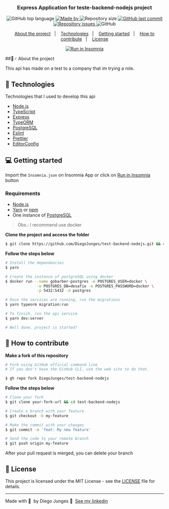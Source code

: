 <h3 align="center">
  Express Application for teste-backend-nodejs project
</h3>


<p align="center">
  <img alt="GitHub top language" src="https://img.shields.io/github/languages/top/DiegoJunges/gobarber-api?color=%23FF9000">

  <a href="https://www.linkedin.com/in/diego-junges/" target="_blank" rel="noopener noreferrer">
    <img alt="Made by" src="https://img.shields.io/badge/made%20by-Diego%20Junges-%23FF9000">
  </a>

  <img alt="Repository size" src="https://img.shields.io/github/repo-size/DiegoJunges/gobarber-api?color=%23FF9000">

  <a href="https://github.com/DiegoJunges/gobarber-api/commits/master">
    <img alt="GitHub last commit" src="https://img.shields.io/github/last-commit/DiegoJunges/gobarber-api?color=%23FF9000">
  </a>

  <a href="https://github.com/DiegoJunges/test-backend-nodejs/issues">
    <img alt="Repository issues" src="https://img.shields.io/github/issues/DiegoJunges/test-backend-nodejs?color=%23FF9000">
  </a>

  <img alt="GitHub" src="https://img.shields.io/github/license/DiegoJunges/test-backend-nodejs?color=%23FF9000">
</p>

<p align="center">
  <a href="#%EF%B8%8F-about-the-project">About the project</a>&nbsp;&nbsp;&nbsp;|&nbsp;&nbsp;&nbsp;
  <a href="#-technologies">Technologies</a>&nbsp;&nbsp;&nbsp;|&nbsp;&nbsp;&nbsp;
  <a href="#-getting-started">Getting started</a>&nbsp;&nbsp;&nbsp;|&nbsp;&nbsp;&nbsp;
  <a href="#-how-to-contribute">How to contribute</a>&nbsp;&nbsp;&nbsp;|&nbsp;&nbsp;&nbsp;
  <a href="#-license">License</a>
</p>

<p id="insomniaButton" align="center">
  <a href="https://insomnia.rest/run/?label=TestBackend%20-%20DiegoJunges&uri=https%3A%2F%2Fraw.githubusercontent.com%2FDiegoJunges%2Ftest-backend-nodejs%2Fmaster%2FInsomnia.json" target="_blank"><img src="https://insomnia.rest/images/run.svg" alt="Run in Insomnia"></a>
</p>

##🏻‍♂️ About the project

This api has made on a test to a company that im trying a role.

## 🚀 Technologies

Technologies that I used to develop this api

- [Node.js](https://nodejs.org/en/)
- [TypeScript](https://www.typescriptlang.org/)
- [Express](https://expressjs.com/pt-br/)
- [TypeORM](https://typeorm.io/#/)
- [PostgreSQL](https://www.postgresql.org/)
- [Eslint](https://eslint.org/)
- [Prettier](https://prettier.io/)
- [EditorConfig](https://editorconfig.org/)

## 💻 Getting started

Import the `Insomnia.json` on Insomnia App or click on [Run in Insomnia](#insomniaButton) button

### Requirements

- [Node.js](https://nodejs.org/en/)
- [Yarn](https://classic.yarnpkg.com/) or [npm](https://www.npmjs.com/)
- One instance of [PostgreSQL](https://www.postgresql.org/)

> Obs.: I recommend use docker

**Clone the project and access the folder**

```bash
$ git clone https://github.com/DiegoJunges/test-backend-nodejs.git && cd gobarber-api
```

**Follow the steps below**

```bash
# Install the dependencies
$ yarn

# Create the instance of postgreSQL using docker
$ docker run --name gobarber-postgres -e POSTGRES_USER=docker \
              -e POSTGRES_DB=desafio -e POSTGRES_PASSWORD=docker \
              -p 5432:5432 -d postgres

# Once the services are running, run the migrations
$ yarn typeorm migration:run

# To finish, run the api service
$ yarn dev:server

# Well done, project is started!
```

## 🤔 How to contribute

**Make a fork of this repository**

```bash
# Fork using GitHub official command line
# If you don't have the GitHub CLI, use the web site to do that.

$ gh repo fork DiegoJunges/test-backend-nodejs
```

**Follow the steps below**

```bash
# Clone your fork
$ git clone your-fork-url && cd test-backend-nodejs

# Create a branch with your feature
$ git checkout -b my-feature

# Make the commit with your changes
$ git commit -m 'feat: My new feature'

# Send the code to your remote branch
$ git push origin my-feature
```

After your pull request is merged, you can delete your branch

## 📝 License

This project is licensed under the MIT License - see the [LICENSE](LICENSE) file for details.

---

Made with 💜 &nbsp;by Diego Junges 👋 &nbsp;[See my linkedin](https://www.linkedin.com/in/diego-junges/)
